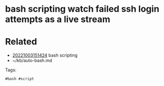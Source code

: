 # bash scripting watch failed ssh login attempts as a live stream

# Related

- [20221003151424](/zet/20221003151424/README.md) bash scripting
- ~/kb/auto-bash.md

Tags:

    #bash #script 
